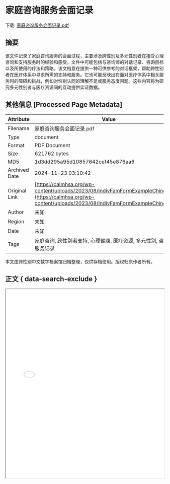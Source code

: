 # 家庭咨询服务会面记录

<!-- tcd_download_link -->
下载: [家庭咨询服务会面记录.pdf](家庭咨询服务会面记录.pdf)
<!-- tcd_download_link_end -->

## 摘要

<!-- tcd_abstract -->
该文件记录了家庭咨询服务的会面过程，主要涉及跨性别及多元性别者在接受心理咨询和支持服务时的经验和感受。文件中可能包括与咨询师的对话记录、咨询目标以及所使用的疗法和策略。该文档意在提供一种可供参考的对话框架，帮助跨性别者在医疗体系中寻求所需的支持和服务。它也可能反映出在面对医疗体系中相关服务时的障碍和挑战，例如对性别认同的理解不足或服务态度问题。这些内容将为研究多元性别者与医疗资源间的互动提供实证数据。

<!-- tcd_abstract_end -->

## 其他信息 [Processed Page Metadata]

| Attribute       | Value                                  |
|-----------------|----------------------------------------|
| Filename        | 家庭咨询服务会面记录.pdf                             |
| Type            | document                                 |
| Format          | PDF Document                               |
| Size            | 621762 bytes                           |
| MD5             | 1d3dd295a95d10857642cef45e876aa6                                  |
| Archived Date   | 2024-11-23 03:10:42                             |
| Original Link   | [https://calmhsa.org/wp-content/uploads/2023/08/IndivFamFormExampleChinese.pdf](https://calmhsa.org/wp-content/uploads/2023/08/IndivFamFormExampleChinese.pdf)                         |
| Author          | 未知                               |
| Region          | 未知                               |
| Date            | 未知                                 |
| Tags            | 家庭咨询, 跨性别者支持, 心理健康, 医疗资源, 多元性别, 咨询经验, 服务记录                                 |

本文由跨性别中文数字档案馆归档整理，仅供存档使用。版权归原作者所有。


## 正文 { data-search-exclude }

<!-- tcd_main_text -->
<iframe src="../家庭咨询服务会面记录.pdf" width="100%" height="600px">
    <p>无法显示PDF，请下载查看。</p>
</iframe>
<!-- tcd_main_text_end -->

